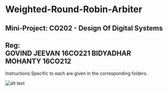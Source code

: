 # Weighted-Round-Robin-Arbiter

Mini-Project: CO202 - Design Of Digital Systems
-----------------------------------------------
Reg:       	
GOVIND JEEVAN       16CO221
BIDYADHAR MOHANTY   16CO212
-----------------------------------------------
Instructions Specific to each are given in the corresponding folders.

![alt text](https://image.ibb.co/hvr2iS/Screenshot_from_2018_03_10_16_39_41.png)
